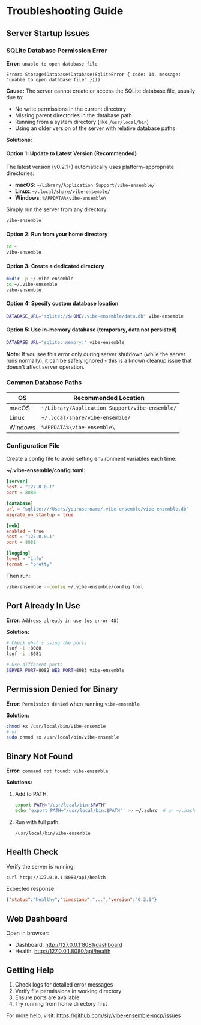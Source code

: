 # Troubleshooting Guide

## Server Startup Issues

### SQLite Database Permission Error

**Error:** `unable to open database file`
```
Error: Storage(Database(Database(SqliteError { code: 14, message: "unable to open database file" })))
```

**Cause:** The server cannot create or access the SQLite database file, usually due to:
- No write permissions in the current directory
- Missing parent directories in the database path
- Running from a system directory (like `/usr/local/bin`)
- Using an older version of the server with relative database paths

**Solutions:**

#### Option 1: Update to Latest Version (Recommended)
The latest version (v0.2.1+) automatically uses platform-appropriate directories:
- **macOS**: `~/Library/Application Support/vibe-ensemble/`
- **Linux**: `~/.local/share/vibe-ensemble/`
- **Windows**: `%APPDATA%\vibe-ensemble\`

Simply run the server from any directory:
```bash
vibe-ensemble
```

#### Option 2: Run from your home directory
```bash
cd ~
vibe-ensemble
```

#### Option 3: Create a dedicated directory
```bash
mkdir -p ~/.vibe-ensemble
cd ~/.vibe-ensemble
vibe-ensemble
```

#### Option 4: Specify custom database location
```bash
DATABASE_URL="sqlite://$HOME/.vibe-ensemble/data.db" vibe-ensemble
```

#### Option 5: Use in-memory database (temporary, data not persisted)
```bash
DATABASE_URL="sqlite::memory:" vibe-ensemble
```

**Note:** If you see this error only during server shutdown (while the server runs normally), it can be safely ignored - this is a known cleanup issue that doesn't affect server operation.

### Common Database Paths

| OS | Recommended Location |
|----|---------------------|
| macOS | `~/Library/Application Support/vibe-ensemble/` |
| Linux | `~/.local/share/vibe-ensemble/` |
| Windows | `%APPDATA%\vibe-ensemble\` |

### Configuration File

Create a config file to avoid setting environment variables each time:

**~/.vibe-ensemble/config.toml:**
```toml
[server]
host = "127.0.0.1"
port = 8080

[database]
url = "sqlite:///Users/yourusername/.vibe-ensemble/vibe-ensemble.db"
migrate_on_startup = true

[web]
enabled = true
host = "127.0.0.1"
port = 8081

[logging]
level = "info"
format = "pretty"
```

Then run:
```bash
vibe-ensemble --config ~/.vibe-ensemble/config.toml
```

## Port Already In Use

**Error:** `Address already in use (os error 48)`

**Solution:**
```bash
# Check what's using the ports
lsof -i :8080
lsof -i :8081

# Use different ports
SERVER_PORT=8082 WEB_PORT=8083 vibe-ensemble
```

## Permission Denied for Binary

**Error:** `Permission denied` when running `vibe-ensemble`

**Solution:**
```bash
chmod +x /usr/local/bin/vibe-ensemble
# or
sudo chmod +x /usr/local/bin/vibe-ensemble
```

## Binary Not Found

**Error:** `command not found: vibe-ensemble`

**Solutions:**
1. Add to PATH:
   ```bash
   export PATH="/usr/local/bin:$PATH"
   echo 'export PATH="/usr/local/bin:$PATH"' >> ~/.zshrc  # or ~/.bashrc
   ```

2. Run with full path:
   ```bash
   /usr/local/bin/vibe-ensemble
   ```

## Health Check

Verify the server is running:
```bash
curl http://127.0.0.1:8080/api/health
```

Expected response:
```json
{"status":"healthy","timestamp":"...","version":"0.2.1"}
```

## Web Dashboard

Open in browser:
- Dashboard: http://127.0.0.1:8081/dashboard
- Health: http://127.0.0.1:8080/api/health

## Getting Help

1. Check logs for detailed error messages
2. Verify file permissions in working directory
3. Ensure ports are available
4. Try running from home directory first

For more help, visit: https://github.com/siy/vibe-ensemble-mcp/issues